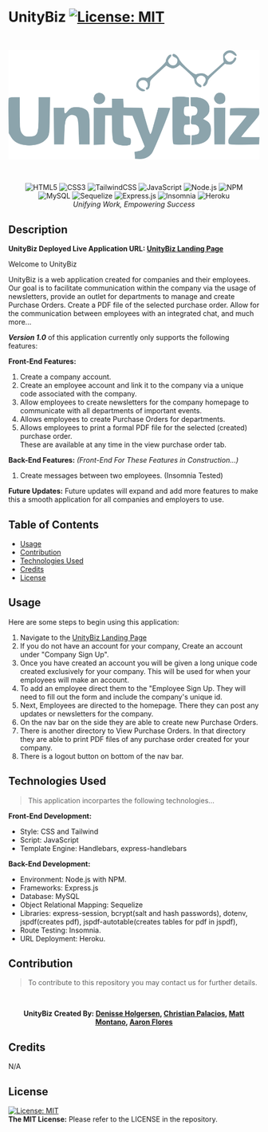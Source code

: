 # UnityBiz [![License: MIT](https://img.shields.io/badge/License-MIT-yellow.svg)](https://opensource.org/licenses/MIT)

‎<p style="text-align: center;">![UnityBiz Logo](./public/assets/medium-logo.svg)</p>

‎<p style="text-align: center;">
![HTML5](https://img.shields.io/badge/html5-%23E34F26.svg?style=for-the-badge&logo=html5&logoColor=white)
![CSS3](https://img.shields.io/badge/css3-%231572B6.svg?style=for-the-badge&logo=css3&logoColor=white)
![TailwindCSS](https://img.shields.io/badge/tailwindcss-%2338B2AC.svg?style=for-the-badge&logo=tailwind-css&logoColor=white)
![JavaScript](https://img.shields.io/badge/javascript-%23323330.svg?style=for-the-badge&logo=javascript&logoColor=%23F7DF1E)
![Node.js](https://img.shields.io/badge/-Node.js-339933?style=for-the-badge&logo=node.js&logoColor=white)
![NPM](https://img.shields.io/badge/NPM-%23CB3837.svg?style=for-the-badge&logo=npm&logoColor=white)
![MySQL](https://img.shields.io/badge/mysql-%2300f.svg?style=for-the-badge&logo=mysql&logoColor=white)
![Sequelize](https://img.shields.io/badge/Sequelize-52B0E7?style=for-the-badge&logo=Sequelize&logoColor=white)
![Express.js](https://img.shields.io/badge/express.js-%23404d59.svg?style=for-the-badge&logo=express&logoColor=%2361DAFB)
![Insomnia](https://img.shields.io/badge/-Insomnia-5849BE?style=for-the-badge&logo=insomnia&logoColor=white)
![Heroku](https://img.shields.io/badge/-Heroku-430098?style=for-the-badge&logo=heroku&logoColor=white)  
_Unifying Work, Empowering Success_

</p>

## Description

**UnityBiz Deployed Live Application URL: [UnityBiz Landing Page](https://unitybiz-fd2efb602da8.herokuapp.com/)**

Welcome to UnityBiz

UnityBiz is a web application created for companies and their employees. Our goal is to facilitate communication within the company via the usage of newsletters, provide an outlet for departments to manage and create Purchase Orders. Create a PDF file of the selected purchase order. Allow for the communication between employees with an integrated chat, and much more...

**_Version 1.0_** of this application currently only supports the following features:

**Front-End Features:**

1. Create a company account.
2. Create an employee account and link it to the company via a unique code associated with the company.
3. Allow employees to create newsletters for the company homepage to communicate with all departments of important events.
4. Allows employees to create Purchase Orders for departments.
5. Allows employees to print a formal PDF file for the selected (created) purchase order.  
   These are available at any time in the view purchase order tab.

**Back-End Features:** _(Front-End For These Features in Construction...)_

1. Create messages between two employees. (Insomnia Tested)

**Future Updates:** Future updates will expand and add more features to make this a smooth application for all companies and employers to use.

## Table of Contents

- [Usage](#usage)
- [Contribution](#contribution)
- [Technologies Used](#technologies-used)
- [Credits](#credits)
- [License](#license)

## Usage

Here are some steps to begin using this application:

1.  Navigate to the [UnityBiz Landing Page](https://unitybiz-fd2efb602da8.herokuapp.com/)
2.  If you do not have an account for your company, Create an account under "Company Sign Up".
3.  Once you have created an account you will be given a long unique code created exclusively for your company. This will be used for when your employees will make an account.
4.  To add an employee direct them to the "Employee Sign Up. They will need to fill out the form and include the company's unique id.
5.  Next, Employees are directed to the homepage. There they can post any updates or newsletters for the company.
6.  On the nav bar on the side they are able to create new Purchase Orders.
7.  There is another directory to View Purchase Orders. In that directory they are able to print PDF files of any purchase order created for your company.
8.  There is a logout button on bottom of the nav bar.

## Technologies Used

> This application incorpartes the following technologies...

**Front-End Development:**

- Style: CSS and Tailwind
- Script: JavaScript
- Template Engine: Handlebars, express-handlebars

**Back-End Development:**

- Environment: Node.js with NPM.
- Frameworks: Express.js
- Database: MySQL
- Object Relational Mapping: Sequelize
- Libraries: express-session, bcrypt(salt and hash passwords), dotenv, jspdf(creates pdf), jspdf-autotable(creates tables for pdf in jspdf),
- Route Testing: Insomnia.
- URL Deployment: Heroku.

## Contribution

> To contribute to this repository you may contact us for further details.

‎<p style="text-align: center;">
**UnityBiz Created By:
[Denisse Holgersen](https://unitybiz-fd2efb602da8.herokuapp.com/),
[Christian Palacios](https://github.com/Holgersend?tab=repositories),
[Matt Montano](https://github.com/keybit-1?tab=repositories),
[Aaron Flores](https://github.com/Aaronf87?tab=repositories)**

 </p>

## Credits

N/A

## License

[![License: MIT](https://img.shields.io/badge/License-MIT-yellow.svg)](https://opensource.org/licenses/MIT)  
 **The MIT License:** Please refer to the LICENSE in the repository.

